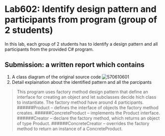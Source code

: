 ﻿# Lab602: Identify design pattern and participants from program (group of 2 students)

In this lab, each group of 2 students has to identify a design pattern and all participants 
from the provided C# program. 

## Submission: a written report which contains

1. A class diagram of the original source code
![570610601](http://i58.tinypic.com/29dyccz.png)
2. Detail explaination about the identified pattern and all the parcipants

> This program uses factory method design pattern that define an interface for creating an object and let subclasses decide hich class to instantiate. The factory method have around 4 participants.
######Product – defines the interface of objects the factory method creates.
######ConcreteProduct – implements the Product interface.
######Creator – declare the factory method, which returns an object of type Product.
######ConcreteCreator – overrides the factory method to return an instance of a ConcreteProduct.
